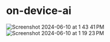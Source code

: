 # on-device-ai

![Screenshot 2024-06-10 at 1 43 41 PM](https://github.com/user-attachments/assets/f3691354-2676-4ce8-859f-f8c0a1c06bf8)
![Screenshot 2024-06-10 at 1 19 23 PM](https://github.com/user-attachments/assets/aeebdb89-2b78-4327-af31-461d4d149299)

